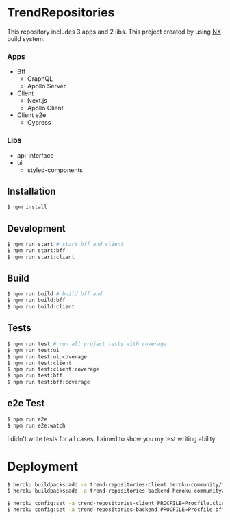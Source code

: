# TrendRepositories

This repository includes 3 apps and 2 libs. This project created by using [NX](https://nx.dev/) build system.

### Apps

- Bff 
  - GraphQL
  - Apollo Server
- Client
  - Next.js
  - Apollo Client
- Client e2e
  - Cypress

### Libs

- api-interface
- ui
  - styled-components

## Installation

```bash
$ npm install
```

## Development
```bash
$ npm run start # start bff and client
$ npm run start:bff
$ npm run start:client
```

## Build
```bash
$ npm run build # build bff and
$ npm run build:bff
$ npm run build:client
```

## Tests
```sh
$ npm run test # run all project tests with coverage
$ npm run test:ui
$ npm run test:ui:coverage
$ npm run test:client
$ npm run test:client:coverage
$ npm run test:bff
$ npm run test:bff:coverage
```

## e2e Test
```sh
$ npm run e2e
$ npm run e2e:watch
```

I didn't write tests for all cases. I aimed to show you my test writing ability. 

# Deployment

```sh
$ heroku buildpacks:add -a trend-repositories-client heroku-community/multi-procfile
$ heroku buildpacks:add -a trend-repositories-backend heroku-community/multi-procfile

$ heroku config:set -a trend-repositories-client PROCFILE=Procfile.client   
$ heroku config:set -a trend-repositories-backend PROCFILE=Procfile.bff   
```
